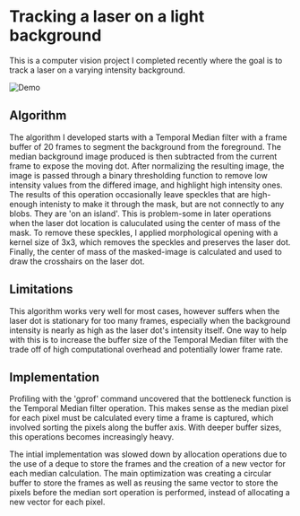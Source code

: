 # Tracking a laser on a light background
This is a computer vision project I completed recently where the goal is to track a laser on a varying intensity background.

![Demo](video-preview.gif)

## Algorithm
The algorithm I developed starts with a Temporal Median filter with a frame buffer of 20 frames to segment the background from the foreground. The median background image produced is then subtracted from the current frame to expose the moving dot. After normalizing the resulting image, the image is passed through a binary thresholding function to remove low intensity values from the differed image, and highlight high intensity ones. The results of this operation occasionally leave speckles that are high-enough intenisty to make it through the mask, but are not connectly to any blobs. They are 'on an island'. This is problem-some in later operations when the laser dot location is caluculated using the center of mass of the mask. To remove these speckles, I applied morphological opening with a kernel size of 3x3, which removes the speckles and preserves the laser dot. Finally, the center of mass of the masked-image is calculated and used to draw the crosshairs on the laser dot.

## Limitations
This algorithm works very well for most cases, however suffers when the laser dot is stationary for too many frames, especially when the background intensity is nearly as high as the laser dot's intensity itself. One way to help with this is to increase the buffer size of the Temporal Median filter with the trade off of high computational overhead and potentially lower frame rate.

## Implementation
Profiling with the 'gprof' command uncovered that the bottleneck function is the Temporal Median filter operation. This makes sense as the median pixel for each pixel must be calculated every time a frame is captured, which involved sorting the pixels along the buffer axis. With deeper buffer sizes, this operations becomes increasingly heavy. 

The intial implementation was slowed down by allocation operations due to the use of a deque to store the frames and the creation of a new vector for each median calculation. The main optimization was creating a circular buffer to store the frames as well as reusing the same vector to store the pixels before the median sort operation is performed, instead of allocating a new vector for each pixel.



